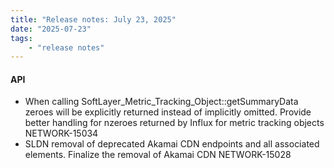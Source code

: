```yaml
---
title: "Release notes: July 23, 2025"
date: "2025-07-23"
tags:
    - "release notes"
---
```


#### API

- When calling SoftLayer_Metric_Tracking_Object::getSummaryData zeroes will be explicitly returned instead of implicitly omitted. Provide better handling for nzeroes returned by Influx for metric tracking objects NETWORK-15034
- SLDN removal of deprecated Akamai CDN endpoints and all associated elements. Finalize the removal of Akamai CDN NETWORK-15028
